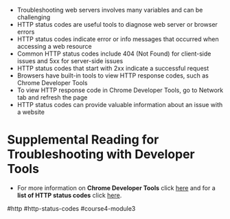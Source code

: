 -   Troubleshooting web servers involves many variables and can be challenging
-   HTTP status codes are useful tools to diagnose web server or browser errors
-   HTTP status codes indicate error or info messages that occurred when accessing a web resource
-   Common HTTP status codes include 404 (Not Found) for client-side issues and 5xx for server-side issues
-   HTTP status codes that start with 2xx indicate a successful request
-   Browsers have built-in tools to view HTTP response codes, such as Chrome Developer Tools
-   To view HTTP response code in Chrome Developer Tools, go to Network tab and refresh the page
-   HTTP status codes can provide valuable information about an issue with a website

# Supplemental Reading for Troubleshooting with Developer Tools

- For more information on **Chrome Developer Tools** click [here](https://developer.chrome.com/devtools) and for a **list of HTTP status codes** click [here](https://en.wikipedia.org/wiki/List_of_HTTP_status_codes).

#http #http-status-codes #course4-module3 
